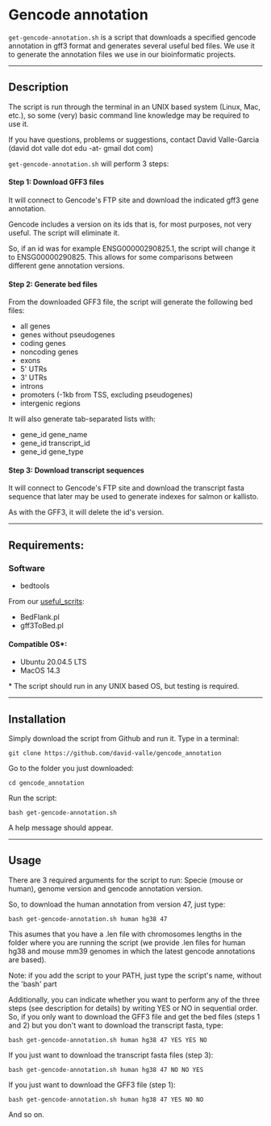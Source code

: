 # Gencode annotation
`get-gencode-annotation.sh` is a script that downloads a specified gencode annotation in gff3 format and generates several useful bed files. We use it to generate the annotation files we use in our bioinformatic projects.

---

## Description

The script is run through the terminal in an UNIX based system (Linux, Mac, etc.), so some (very) basic command line knowledge may be required to use it.

If you have questions, problems or suggestions, contact David Valle-Garcia (david dot valle dot edu -at- gmail dot com)

`get-gencode-annotation.sh` will perform 3 steps: 

#### Step 1: Download GFF3 files

It will connect to Gencode's FTP site and download the indicated gff3 gene annotation. 

Gencode includes a version on its ids that is, for most purposes, not very useful. The script will eliminate it. 

So, if an id was for example ENSG00000290825.1, the script will change it to ENSG00000290825. This allows for some comparisons between different gene annotation versions.

#### Step 2: Generate bed files

From the downloaded GFF3 file, the script will generate the following bed files:

* all genes
* genes without pseudogenes
* coding genes
* noncoding genes
* exons
* 5' UTRs
* 3' UTRs
* introns
* promoters (-1kb from TSS, excluding pseudogenes)
* intergenic regions

It will also generate tab-separated lists with:
* gene_id gene_name
* gene_id transcript_id
* gene_id gene_type

#### Step 3: Download transcript sequences

It will connect to Gencode's FTP site and download the transcript fasta sequence that later may be used to generate indexes for salmon or kallisto. 

As with the GFF3, it will delete the id's version.

---

## Requirements:

### Software
* bedtools

From our [useful_scrits](https://github.com/david-valle/useful_scripts):
* BedFlank.pl
* gff3ToBed.pl

#### Compatible OS*:
* Ubuntu 20.04.5 LTS
* MacOS 14.3

\* The script should run in any UNIX based OS, but testing is required.

---

## Installation

Simply download the script from Github and run it. Type in a terminal: 
```
git clone https://github.com/david-valle/gencode_annotation
```
Go to the folder you just downloaded:
```
cd gencode_annotation
```
Run the script:
```
bash get-gencode-annotation.sh
```
A help message should appear.

---

## Usage

There are 3 required arguments for the script to run: Specie (mouse or human), genome version and gencode annotation version.

So, to download the human annotation from version 47, just type:
```
bash get-gencode-annotation.sh human hg38 47
```
This asumes that you have a .len file with chromosomes lengths in the folder where you are running the script (we provide .len files for human hg38 and mouse mm39 genomes in which the latest gencode annotations are based).

Note: if you add the script to your PATH, just type the script's name, without the 'bash' part

Additionally, you can indicate whether you want to perform any of the three steps (see description for details) by writing YES or NO in sequential order. So, if you only want to download the GFF3 file and get the bed files (steps 1 and 2) but you don't want to download the transcript fasta, type:
```
bash get-gencode-annotation.sh human hg38 47 YES YES NO
```
If you just want to download the transcript fasta files (step 3):
```
bash get-gencode-annotation.sh human hg38 47 NO NO YES
```
If you just want to download the GFF3 file (step 1):
```
bash get-gencode-annotation.sh human hg38 47 YES NO NO
```
And so on.